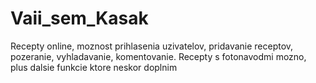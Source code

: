 # Vaii_sem_Kasak

Recepty online, moznost prihlasenia uzivatelov, pridavanie receptov, pozeranie, vyhladavanie, komentovanie.
Recepty s fotonavodmi mozno, plus dalsie funkcie ktore neskor doplnim
